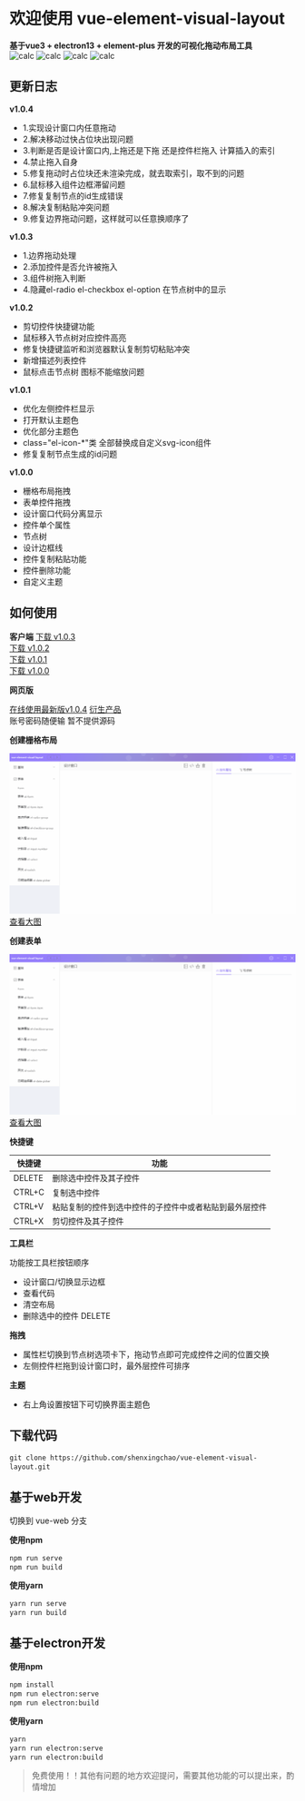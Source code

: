 # 欢迎使用 vue-element-visual-layout
**基于vue3 + electron13 + element-plus 开发的可视化拖动布局工具**  
![calc](https://img.shields.io/badge/version-1.0.4-COLOR)  ![calc](https://img.shields.io/badge/-vue3-red) ![calc](https://img.shields.io/badge/-elementPlus-blue) ![calc](https://img.shields.io/badge/-electron13-yellow)
## 更新日志
**v1.0.4**
- 1.实现设计窗口内任意拖动
- 2.解决移动过快占位块出现问题
- 3.判断是否是设计窗口内,上拖还是下拖 还是控件栏拖入 计算插入的索引
- 4.禁止拖入自身
- 5.修复拖动时占位块还未渲染完成，就去取索引，取不到的问题
- 6.鼠标移入组件边框滞留问题
- 7.修复复制节点的id生成错误
- 8.解决复制粘贴冲突问题
- 9.修复边界拖动问题，这样就可以任意换顺序了

**v1.0.3**
- 1.边界拖动处理
- 2.添加控件是否允许被拖入
- 3.组件树拖入判断
- 4.隐藏el-radio el-checkbox el-option 在节点树中的显示

**v1.0.2**
- 剪切控件快捷键功能
- 鼠标移入节点树对应控件高亮
- 修复快捷键监听和浏览器默认复制剪切粘贴冲突 
- 新增描述列表控件
- 鼠标点击节点树 图标不能缩放问题

**v1.0.1**
- 优化左侧控件栏显示
- 打开默认主题色
- 优化部分主题色
- class="el-icon-*"类 全部替换成自定义svg-icon组件
- 修复复制节点生成的id问题

**v1.0.0**
- 栅格布局拖拽
- 表单控件拖拽
- 设计窗口代码分离显示
- 控件单个属性
- 节点树
- 设计边框线
- 控件复制粘贴功能
- 控件删除功能
- 自定义主题

## 如何使用

**客户端**
[下载 v1.0.3](https://github.com/shenxingchao/vue-element-visual-layout/releases/tag/v1.0.3)  
[下载 v1.0.2](https://github.com/shenxingchao/vue-element-visual-layout/releases/tag/v1.0.2)  
[下载 v1.0.1](https://github.com/shenxingchao/vue-element-visual-layout/releases/tag/v1.0.1)  
[下载 v1.0.0](https://github.com/shenxingchao/vue-element-visual-layout/releases/tag/v1.0.1)  

**网页版**

[在线使用最新版v1.0.4](https://shenxingchao.github.io/vue-element-visual-layout/#/)
[衍生产品](https://shenxingchao.github.io/vue3-visual-cms/admin#/design?id=1)  
账号密码随便输 暂不提供源码

**创建栅格布局**

![calc](./images/row-col.gif)  
[查看大图](https://github.com/shenxingchao/vue-element-visual-layout/blob/master/images/row-col.gif)

**创建表单**

![calc](./images/form.gif)  
[查看大图](https://github.com/shenxingchao/vue-element-visual-layout/blob/master/images/form.gif)

**快捷键**

| 快捷键 | 功能                                                   |
| ------ | ------------------------------------------------------ |
| DELETE | 删除选中控件及其子控件                                 |
| CTRL+C | 复制选中控件                                           |
| CTRL+V | 粘贴复制的控件到选中控件的子控件中或者粘贴到最外层控件 |
| CTRL+X | 剪切控件及其子控件                                     |

**工具栏**

功能按工具栏按钮顺序
- 设计窗口/切换显示边框
- 查看代码
- 清空布局
- 删除选中的控件 DELETE

**拖拽**
- 属性栏切换到节点树选项卡下，拖动节点即可完成控件之间的位置交换
- 左侧控件栏拖到设计窗口时，最外层控件可排序

**主题**
- 右上角设置按钮下可切换界面主题色

## 下载代码
```git
git clone https://github.com/shenxingchao/vue-element-visual-layout.git
```

## 基于web开发
切换到 vue-web 分支

**使用npm**
```shell
npm run serve
npm run build
```

**使用yarn**
```shell
yarn run serve
yarn run build
```

## 基于electron开发

**使用npm**
```shell
npm install
npm run electron:serve
npm run electron:build
```

**使用yarn**
```shell
yarn
yarn run electron:serve
yarn run electron:build
```

> 免费使用！！其他有问题的地方欢迎提问，需要其他功能的可以提出来，酌情增加